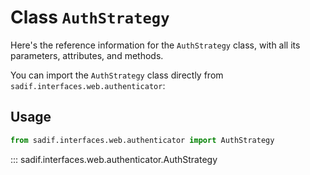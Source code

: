 # Class `AuthStrategy`

Here's the reference information for the `AuthStrategy` class, with all its parameters, attributes, and methods.

You can import the `AuthStrategy` class directly from `sadif.interfaces.web.authenticator`:

## Usage

```python
from sadif.interfaces.web.authenticator import AuthStrategy
```

::: sadif.interfaces.web.authenticator.AuthStrategy